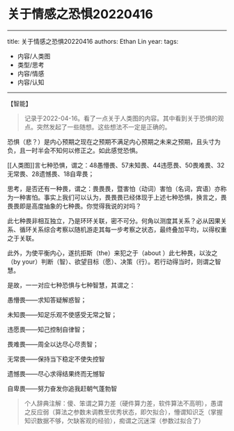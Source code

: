 


# 关于情感之恐惧20220416


---
title: 关于情感之恐惧20220416
authors: Ethan Lin
year:
tags:
  - 内容/人类图 
  - 类型/思考 
  - 内容/情感 
  - 内容/认知 
---



<category>【智能】</category>


> 记录于2022-04-16。看了一点关于人类图的内容。其中看到关于恐惧的观点。突然发起了一些随想。这些想法不一定是正确的。

恐惧（悲？）是内心预期之现在之预期不满足内心预期之未来之预期，且头寸为负，且一时半会不知何以修正之。如此感觉恐惧。

[[人类图]]言七种恐惧，谓之：48愚懵畏、57未知畏、44违愿畏、50畏难畏、32无常畏、28遗憾畏、18自卑畏；

思考，是否还有一种畏，谓之：畏畏畏，暨害怕（动词）害怕（名词，宾语）亦称为一种害怕。事实上我们可以认为，畏畏畏已经体现于上述七种恐惧，换言之，畏畏畏即是高度抽象的七种畏。你觉得我说的对吗？

此七种畏非相互独立，乃是环环关联，密不可分。何角以测度其关系？必从因果关系、循环关系综合考察以随机游走其每一步考察之状态，最终叠加平均，以得权重之于关联。

此外，为使平衡内心，遂抗拒斯（the）来犯之于（about ）此七种畏，以汝之（by your）判断（智）、欲望目标（愿）、决策（行）。若行动得当时，则谓之智慧。

是故，一一对应七种恐惧与七种智慧，其谓之：

愚懵畏——求知答疑解惑智；

未知畏——知足乐观不使感受无常之智；

违愿畏——知己控制自律智；

畏难畏——周全以达尽心尽责智；

无常畏——保持当下稳定不使失控智

遗憾畏——尽心求得结果终而无憾智

自卑畏——努力奋发你追我赶朝气蓬勃智

  

  

> 个人辞典注解：傻、笨谓之算力差（硬件算力差，软件算法不高明），愚谓之反应弱（算法之参数未调教至优秀状态，即欠拟合），懵谓知识乏（掌握知识数据不够，欠缺客观的经验），痴谓之沉迷深（参数过拟合了）




